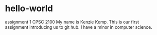 # hello-world
assignment 1 CPSC 2100
My name is Kenzie Kemp. This is our first assignment introducing us to git hub.
I have a minor in computer science.
